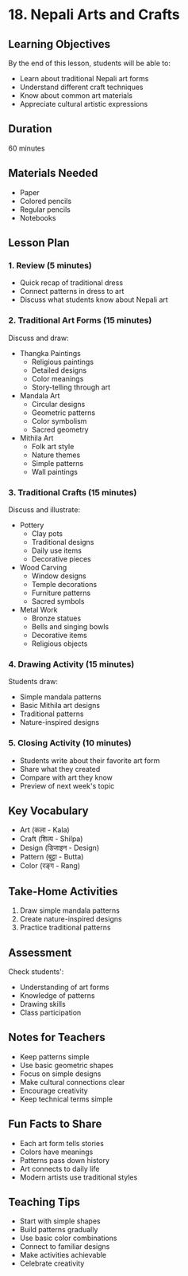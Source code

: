 # 18. Nepali Arts and Crafts

## Learning Objectives

By the end of this lesson, students will be able to:

- Learn about traditional Nepali art forms
- Understand different craft techniques
- Know about common art materials
- Appreciate cultural artistic expressions

## Duration

60 minutes

## Materials Needed

- Paper
- Colored pencils
- Regular pencils
- Notebooks

## Lesson Plan

### 1. Review (5 minutes)

- Quick recap of traditional dress
- Connect patterns in dress to art
- Discuss what students know about Nepali art

### 2. Traditional Art Forms (15 minutes)

Discuss and draw:

- Thangka Paintings
    - Religious paintings
    - Detailed designs
    - Color meanings
    - Story-telling through art
- Mandala Art
    - Circular designs
    - Geometric patterns
    - Color symbolism
    - Sacred geometry
- Mithila Art
    - Folk art style
    - Nature themes
    - Simple patterns
    - Wall paintings

### 3. Traditional Crafts (15 minutes)

Discuss and illustrate:

- Pottery
    - Clay pots
    - Traditional designs
    - Daily use items
    - Decorative pieces
- Wood Carving
    - Window designs
    - Temple decorations
    - Furniture patterns
    - Sacred symbols
- Metal Work
    - Bronze statues
    - Bells and singing bowls
    - Decorative items
    - Religious objects

### 4. Drawing Activity (15 minutes)

Students draw:

- Simple mandala patterns
- Basic Mithila art designs
- Traditional patterns
- Nature-inspired designs

### 5. Closing Activity (10 minutes)

- Students write about their favorite art form
- Share what they created
- Compare with art they know
- Preview of next week's topic

## Key Vocabulary

- Art (कला - Kala)
- Craft (शिल्प - Shilpa)
- Design (डिजाइन - Design)
- Pattern (बुट्टा - Butta)
- Color (रङ्ग - Rang)

## Take-Home Activities

1. Draw simple mandala patterns
2. Create nature-inspired designs
3. Practice traditional patterns

## Assessment

Check students':

- Understanding of art forms
- Knowledge of patterns
- Drawing skills
- Class participation

## Notes for Teachers

- Keep patterns simple
- Use basic geometric shapes
- Focus on simple designs
- Make cultural connections clear
- Encourage creativity
- Keep technical terms simple

## Fun Facts to Share

- Each art form tells stories
- Colors have meanings
- Patterns pass down history
- Art connects to daily life
- Modern artists use traditional styles

## Teaching Tips

- Start with simple shapes
- Build patterns gradually
- Use basic color combinations
- Connect to familiar designs
- Make activities achievable
- Celebrate creativity